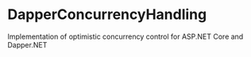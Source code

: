 # DapperConcurrencyHandling
Implementation of optimistic concurrency control for ASP.NET Core and Dapper.NET
